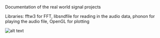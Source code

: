 Documentation of the real world signal projects

Libraries:
         fftw3 for FFT,
         libsndfile for reading in the audio data,
         phonon for playing the audio file,
         OpenGL for plotting


![alt text](https://github.com/QtSignalProcessing/QtSignalProcessing/blob/master/GUI.png)
